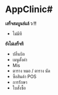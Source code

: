 # AppClinic#
**เสร็จสมบูนย์แล้ ว !!**
 - ไม่มีที

**ยังไม่เสร็จที**

- ปลิ้นบิล
- เมนูตั้งค่า
- Mis
- ตาราง หมอ / ตาราง นัด
- ซือสินค้า POS
- การรักษา
- ใบสั่งซื้อ